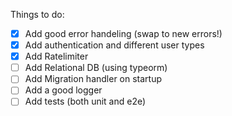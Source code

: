 Things to do:
- [X] Add good error handeling (swap to new errors!)
- [X] Add authentication and different user types
- [X] Add Ratelimiter
- [ ] Add Relational DB (using typeorm)
- [ ] Add Migration handler on startup
- [ ] Add a good logger
- [ ] Add tests (both unit and e2e)
